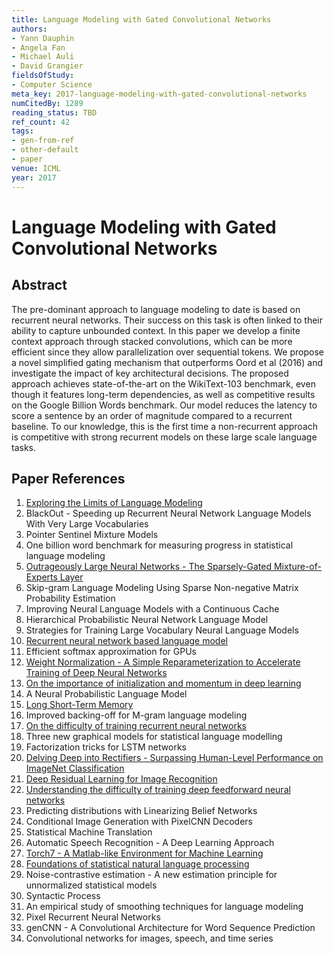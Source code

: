 ```yaml
---
title: Language Modeling with Gated Convolutional Networks
authors:
- Yann Dauphin
- Angela Fan
- Michael Auli
- David Grangier
fieldsOfStudy:
- Computer Science
meta_key: 2017-language-modeling-with-gated-convolutional-networks
numCitedBy: 1289
reading_status: TBD
ref_count: 42
tags:
- gen-from-ref
- other-default
- paper
venue: ICML
year: 2017
---
```


# Language Modeling with Gated Convolutional Networks

## Abstract

The pre-dominant approach to language modeling to date is based on recurrent neural networks. Their success on this task is often linked to their ability to capture unbounded context. In this paper we develop a finite context approach through stacked convolutions, which can be more efficient since they allow parallelization over sequential tokens. We propose a novel simplified gating mechanism that outperforms Oord et al (2016) and investigate the impact of key architectural decisions. The proposed approach achieves state-of-the-art on the WikiText-103 benchmark, even though it features long-term dependencies, as well as competitive results on the Google Billion Words benchmark. Our model reduces the latency to score a sentence by an order of magnitude compared to a recurrent baseline. To our knowledge, this is the first time a non-recurrent approach is competitive with strong recurrent models on these large scale language tasks.

## Paper References

1. [Exploring the Limits of Language Modeling](2016-exploring-the-limits-of-language-modeling)
2. BlackOut - Speeding up Recurrent Neural Network Language Models With Very Large Vocabularies
3. Pointer Sentinel Mixture Models
4. One billion word benchmark for measuring progress in statistical language modeling
5. [Outrageously Large Neural Networks - The Sparsely-Gated Mixture-of-Experts Layer](2017-outrageously-large-neural-networks-the-sparsely-gated-mixture-of-experts-layer)
6. Skip-gram Language Modeling Using Sparse Non-negative Matrix Probability Estimation
7. Improving Neural Language Models with a Continuous Cache
8. Hierarchical Probabilistic Neural Network Language Model
9. Strategies for Training Large Vocabulary Neural Language Models
10. [Recurrent neural network based language model](2010-recurrent-neural-network-based-language-model)
11. Efficient softmax approximation for GPUs
12. [Weight Normalization - A Simple Reparameterization to Accelerate Training of Deep Neural Networks](2016-weight-normalization-a-simple-reparameterization-to-accelerate-training-of-deep-neural-networks)
13. [On the importance of initialization and momentum in deep learning](2013-on-the-importance-of-initialization-and-momentum-in-deep-learning)
14. A Neural Probabilistic Language Model
15. [Long Short-Term Memory](1997-long-short-term-memory)
16. Improved backing-off for M-gram language modeling
17. [On the difficulty of training recurrent neural networks](2013-on-the-difficulty-of-training-recurrent-neural-networks)
18. Three new graphical models for statistical language modelling
19. Factorization tricks for LSTM networks
20. [Delving Deep into Rectifiers - Surpassing Human-Level Performance on ImageNet Classification](2015-delving-deep-into-rectifiers-surpassing-human-level-performance-on-imagenet-classification)
21. [Deep Residual Learning for Image Recognition](2015-resnet.md)
22. [Understanding the difficulty of training deep feedforward neural networks](2010-understanding-the-difficulty-of-training-deep-feedforward-neural-networks)
23. Predicting distributions with Linearizing Belief Networks
24. Conditional Image Generation with PixelCNN Decoders
25. Statistical Machine Translation
26. Automatic Speech Recognition - A Deep Learning Approach
27. [Torch7 - A Matlab-like Environment for Machine Learning](2011-torch7-a-matlab-like-environment-for-machine-learning)
28. [Foundations of statistical natural language processing](2002-foundations-of-statistical-natural-language-processing)
29. Noise-contrastive estimation - A new estimation principle for unnormalized statistical models
30. Syntactic Process
31. An empirical study of smoothing techniques for language modeling
32. Pixel Recurrent Neural Networks
33. genCNN - A Convolutional Architecture for Word Sequence Prediction
34. Convolutional networks for images, speech, and time series
